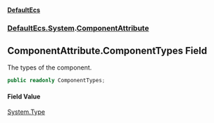 #### [DefaultEcs](./index.md 'index')
### [DefaultEcs.System](./DefaultEcs-System.md 'DefaultEcs.System').[ComponentAttribute](./DefaultEcs-System-ComponentAttribute.md 'DefaultEcs.System.ComponentAttribute')
## ComponentAttribute.ComponentTypes Field
The types of the component.  
```C#
public readonly ComponentTypes;
```
#### Field Value
[System.Type](https://docs.microsoft.com/en-us/dotnet/api/System.Type 'System.Type')  
